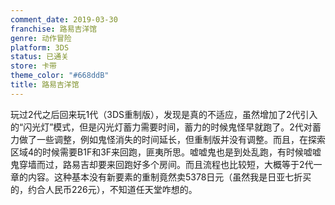 ```yaml
---
comment_date: 2019-03-30
franchise: 路易吉洋馆
genre: 动作冒险
platform: 3DS
status: 已通关
store: 卡带
theme_color: "#668ddB"
title: 路易吉洋馆
---
```

玩过2代之后回来玩1代（3DS重制版），发现是真的不适应，虽然增加了2代引入的“闪光灯”模式，但是闪光灯蓄力需要时间，蓄力的时候鬼怪早就跑了。2代对蓄力做了一些调整，例如鬼怪消失的时间延长，但重制版并没有调整。而且，在探索区域4的时候需要B1F和3F来回跑，匪夷所思。嘘嘘鬼也是到处乱跑，有时候嘘嘘鬼穿墙而过，路易吉却要来回跑好多个房间。而且流程也比较短，大概等于2代一章的内容。这种基本没有新要素的重制竟然卖5378日元（虽然我是日亚七折买的，约合人民币226元），不知道任天堂咋想的。